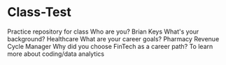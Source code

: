 # Class-Test
Practice repository for class
Who are you? Brian Keys
What's your background? Healthcare
What are your career goals? Pharmacy Revenue Cycle Manager
Why did you choose FinTech as a career path?  To learn more about coding/data analytics
